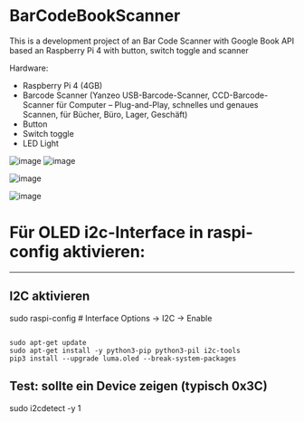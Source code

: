# BarCodeBookScanner
This is a development project of an Bar Code Scanner with Google Book API based an Raspberry Pi 4 with button, switch toggle and scanner

Hardware:
- Raspberry Pi 4 (4GB)
- Barcode Scanner (Yanzeo USB-Barcode-Scanner, CCD-Barcode-Scanner für Computer – Plug-and-Play, schnelles und genaues Scannen, für Bücher, Büro, Lager, Geschäft)
- Button
- Switch toggle
- LED Light

![image](https://github.com/gottie29/BarCodeBookScanner/assets/67120052/96589bf4-8a36-4747-9c58-302b8a19605f)
![image](https://github.com/gottie29/BarCodeBookScanner/assets/67120052/825d9162-d65c-4c04-8ca0-bdce371cf33f)

![image](https://github.com/gottie29/BarCodeBookScanner/assets/67120052/be2b2e3f-1e52-4c40-a0ec-adcc1a04ebc6)


![image](https://github.com/gottie29/BarCodeBookScanner/assets/67120052/e3982a49-8994-4a55-a85a-8240e08d6be3)

# Für OLED i2c-Interface in raspi-config aktivieren:
---------
## I2C aktivieren
sudo raspi-config   # Interface Options → I2C → Enable

<code>
sudo apt-get update
sudo apt-get install -y python3-pip python3-pil i2c-tools
pip3 install --upgrade luma.oled --break-system-packages
</code>

## Test: sollte ein Device zeigen (typisch 0x3C)
sudo i2cdetect -y 1
